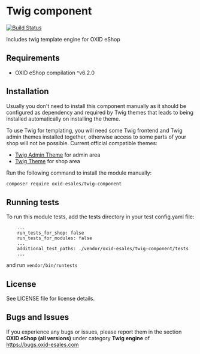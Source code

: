 # Twig component

[![Build Status](https://travis-ci.com/OXID-eSales/twig-component.svg?branch=master)](https://travis-ci.com/OXID-eSales/twig-component) 

Includes twig template engine for OXID eShop

## Requirements

* OXID eShop compilation ^v6.2.0

## Installation

Usually you don't need to install this component manually as it should be configured as dependency and required by Twig
themes that leads to being installed automatically on installing the theme.

To use Twig for templating, you will need some Twig frontend and Twig admin themes installed together, otherwise access
to some parts of your shop will not be possible. Current official compatible themes:
* [Twig Admin Theme](https://github.com/OXID-eSales/twig-admin-theme) for admin area
* [Twig Theme](https://github.com/OXID-eSales/twig-theme) for shop area

Run the following command to install the module manually:

```bash
composer require oxid-esales/twig-component
```

## Running tests

To run this module tests, add the tests directory in your test config.yaml file:

```
    ...    
    run_tests_for_shop: false
    run_tests_for_modules: false
    ...
    additional_test_paths: ./vendor/oxid-esales/twig-component/tests
    ...
```

and run ``vendor/bin/runtests``

## License

See LICENSE file for license details.

## Bugs and Issues

If you experience any bugs or issues, please report them in the section **OXID eShop (all versions)** under category **Twig engine** of https://bugs.oxid-esales.com
